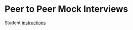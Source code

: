 # Peer to Peer Mock Interviews

Student [instructions](https://github.com/9-1-pursuit/peer-mock-interview-guide)


